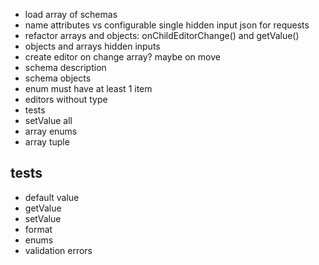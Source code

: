 - load array of schemas
- name attributes vs configurable single hidden input json for requests
- refactor arrays and objects: onChildEditorChange() and getValue()
- objects and arrays hidden inputs
- create editor on change array? maybe on move
- schema description
- schema objects
- enum must have at least 1 item
- editors without type
- tests
- setValue all
- array enums
- array tuple

## tests

- default value
- getValue
- setValue
- format
- enums
- validation errors
